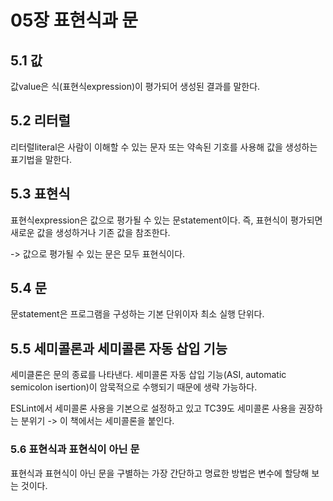 # 05장 표현식과 문

## 5.1 값
값value은 식(표현식expression)이 평가되어 생성된 결과를 말한다.

## 5.2 리터럴
리터럴literal은 사람이 이해할 수 있는 문자 또는 약속된 기호를 사용해 값을 생성하는 표기법을 말한다.

## 5.3 표현식
표현식expression은 값으로 평가될 수 있는 문statement이다. 즉, 표현식이 평가되면 새로운 값을 생성하거나 기존 값을 참조한다.

-> 값으로 평가될 수 있는 문은 모두 표현식이다.

## 5.4 문
문statement은 프로그램을 구성하는 기본 단위이자 최소 실행 단위다.

## 5.5 세미콜론과 세미콜론 자동 삽입 기능
세미클론은 문의 종료를 나타낸다. 세미콜론 자동 삽입 기능(ASI, automatic semicolon isertion)이 암묵적으로 수행되기 때문에 생략 가능하다.

ESLint에서 세미콜론 사용을 기본으로 설정하고 있고 TC39도 세미콜론 사용을 권장하는 분위기 -> 이 책에서는 세미콜론을 붙인다.

### 5.6 표현식과 표현식이 아닌 문
표현식과 표현식이 아닌 문을 구별하는 가장 간단하고 명료한 방법은 변수에 할당해 보는 것이다.